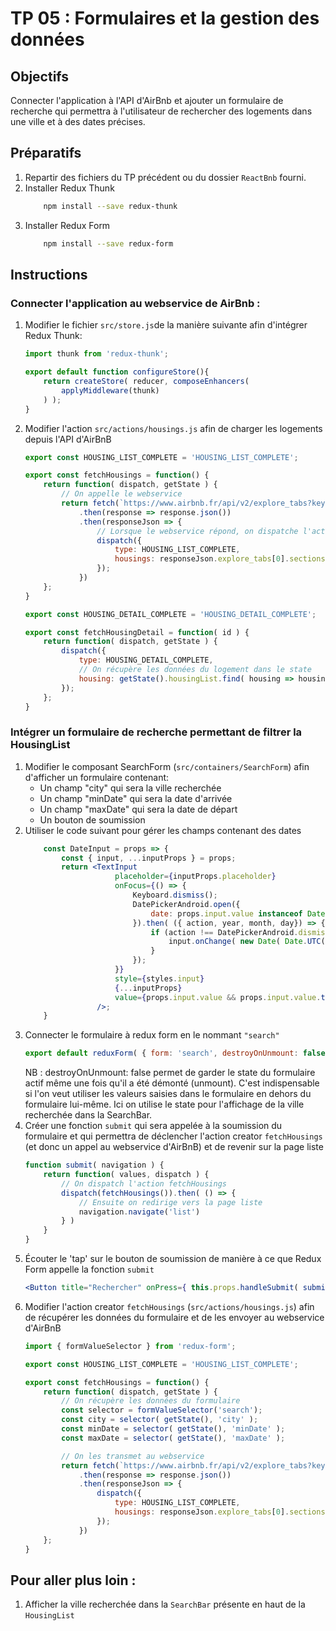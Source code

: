 # TP 05 : Formulaires et la gestion des données

## Objectifs
Connecter l'application à l'API d'AirBnb et ajouter un formulaire de recherche qui permettra à l'utilisateur de rechercher des logements dans une ville et à des dates précises.

## Préparatifs
1. Repartir des fichiers du TP précédent ou du dossier `ReactBnb` fourni.
1. Installer Redux Thunk
    ```bash
        npm install --save redux-thunk
    ```
1. Installer Redux Form
    ```bash
        npm install --save redux-form
    ```

## Instructions
### Connecter l'application au webservice de AirBnb :
1. Modifier le fichier `src/store.js`de la manière suivante afin d'intégrer Redux Thunk:
    ```js
    import thunk from 'redux-thunk';

    export default function configureStore(){
        return createStore( reducer, composeEnhancers(
            applyMiddleware(thunk)
        ) );
    }
    ```
1. Modifier l'action `src/actions/housings.js` afin de charger les logements depuis l'API d'AirBnB
    ```js
    export const HOUSING_LIST_COMPLETE = 'HOUSING_LIST_COMPLETE';

    export const fetchHousings = function() {
        return function( dispatch, getState ) {
            // On appelle le webservice
            return fetch(`https://www.airbnb.fr/api/v2/explore_tabs?key=d306zoyjsyarp7ifhu67rjxn52tv0t20&_format=for_explore_search_web&currency=EUR&locale=fr&refinement_paths%5B%5D=%2Fhomes&is_guided_search=true`)
                .then(response => response.json())
                .then(responseJson => {
                    // Lorsque le webservice répond, on dispatche l'action en fournissant les logements récupérés
                    dispatch({
                        type: HOUSING_LIST_COMPLETE,
                        housings: responseJson.explore_tabs[0].sections.find(section=> (section.section_type_uid=='PAGINATED_HOMES') ).listings
                    });
                })
        };
    }

    export const HOUSING_DETAIL_COMPLETE = 'HOUSING_DETAIL_COMPLETE';

    export const fetchHousingDetail = function( id ) {
        return function( dispatch, getState ) {
            dispatch({
                type: HOUSING_DETAIL_COMPLETE,
                // On récupère les données du logement dans le state
                housing: getState().housingList.find( housing => housing.listing.id == id )
            });
        };
    }
    ```

### Intégrer un formulaire de recherche permettant de filtrer la HousingList
1. Modifier le composant SearchForm (`src/containers/SearchForm`) afin d'afficher un formulaire contenant:
    - Un champ "city" qui sera la ville recherchée
    - Un champ "minDate" qui sera la date d'arrivée
    - Un champ "maxDate" qui sera la date de départ
    - Un bouton de soumission
1. Utiliser le code suivant pour gérer les champs contenant des dates
    ```jsx
        const DateInput = props => {
            const { input, ...inputProps } = props;
            return <TextInput
                        placeholder={inputProps.placeholder}
                        onFocus={() => {
                            Keyboard.dismiss();
                            DatePickerAndroid.open({
                                date: props.input.value instanceof Date ? props.input.value : new Date()
                            }).then( ({ action, year, month, day}) => {
                                if (action !== DatePickerAndroid.dismissedAction) {
                                    input.onChange( new Date( Date.UTC(year, month, day ) ) );
                                }
                            });
                        }}
                        style={styles.input}
                        {...inputProps}
                        value={props.input.value && props.input.value.toLocaleDateString('fr-FR')}
                    />;
        }
    ```
1. Connecter le formulaire à redux form en le nommant `"search"`
    ```js
    export default reduxForm( { form: 'search', destroyOnUnmount: false })( SearchForm );
    ```
	NB : destroyOnUnmount: false permet de garder le state du formulaire actif même une fois qu'il a été démonté (unmount). C'est indispensable si l'on veut utiliser les valeurs saisies dans le formulaire en dehors du formulaire lui-même. Ici on utilise le state pour l'affichage de la ville recherchée dans la SearchBar.
1. Créer une fonction `submit` qui sera appelée à la soumission du formulaire et qui permettra de déclencher l'action creator `fetchHousings` (et donc un appel au webservice d'AirBnB) et de revenir sur la page liste
    ```jsx
    function submit( navigation ) {
        return function( values, dispatch ) {
            // On dispatch l'action fetchHousings
            dispatch(fetchHousings()).then( () => {
                // Ensuite on redirige vers la page liste
                navigation.navigate('list')
            } )
        }
    }
    ```
1. Écouter le 'tap' sur le bouton de soumission de manière à ce que Redux Form appelle la fonction `submit`
    ```jsx
    <Button title="Rechercher" onPress={ this.props.handleSubmit( submit( this.props.navigation ) ) }/>
    ```
1. Modifier l'action creator `fetchHousings` (`src/actions/housings.js`) afin de récupérer les données du formulaire et de les envoyer au webservice d'AirBnB
    ```js
    import { formValueSelector } from 'redux-form';

    export const HOUSING_LIST_COMPLETE = 'HOUSING_LIST_COMPLETE';

    export const fetchHousings = function() {
        return function( dispatch, getState ) {
            // On récupère les données du formulaire
            const selector = formValueSelector('search');
            const city = selector( getState(), 'city' );
            const minDate = selector( getState(), 'minDate' );
            const maxDate = selector( getState(), 'maxDate' );

            // On les transmet au webservice
            return fetch(`https://www.airbnb.fr/api/v2/explore_tabs?key=d306zoyjsyarp7ifhu67rjxn52tv0t20&_format=for_explore_search_web&currency=EUR&locale=fr&refinement_paths%5B%5D=%2Fhomes&is_guided_search=true&query=${ city || '' }&checkin=${ (minDate && minDate.toISOString()) || '' }&checkout=${ (maxDate && maxDate.toISOString()) || '' }`)
                .then(response => response.json())
                .then(responseJson => {
                    dispatch({
                        type: HOUSING_LIST_COMPLETE,
                        housings: responseJson.explore_tabs[0].sections.find(section=> (section.section_type_uid=='PAGINATED_HOMES') ).listings
                    });
                })
        };
    }
    ```

## Pour aller plus loin :
1. Afficher la ville recherchée dans la `SearchBar` présente en haut de la `HousingList`